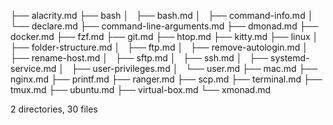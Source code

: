 ├── alacrity.md
├── bash
│   ├── bash.md
│   ├── command-info.md
│   └── declare.md
├── command-line-arguments.md
├── dmonad.md
├── docker.md
├── fzf.md
├── git.md
├── htop.md
├── kitty.md
├── linux
│   ├── folder-structure.md
│   ├── ftp.md
│   ├── remove-autologin.md
│   ├── rename-host.md
│   ├── sftp.md
│   ├── ssh.md
│   ├── systemd-service.md
│   ├── user-privileges.md
│   └── user.md
├── mac.md
├── nginx.md
├── printf.md
├── ranger.md
├── scp.md
├── terminal.md
├── tmux.md
├── ubuntu.md
├── virtual-box.md
└── xmonad.md

2 directories, 30 files
